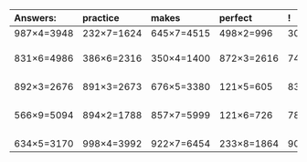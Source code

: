 | Answers: | practice | makes | perfect | ! |
| :--- | :--- | :--- | :--- | :--- |
| 987×4=3948 | 232×7=1624 | 645×7=4515 | 498×2=996 | 306×5=1530 | 
|   |   |   |   |   | 
|   |   |   |   |   | 
|   |   |   |   |   | 
| 831×6=4986 | 386×6=2316 | 350×4=1400 | 872×3=2616 | 742×8=5936 | 
|   |   |   |   |   | 
|   |   |   |   |   | 
|   |   |   |   |   | 
|   |   |   |   |   | 
| 892×3=2676 | 891×3=2673 | 676×5=3380 | 121×5=605 | 832×3=2496 | 
|   |   |   |   |   | 
|   |   |   |   |   | 
|   |   |   |   |   | 
|   |   |   |   |   | 
| 566×9=5094 | 894×2=1788 | 857×7=5999 | 121×6=726 | 784×5=3920 | 
|   |   |   |   |   | 
|   |   |   |   |   | 
|   |   |   |   |   | 
|   |   |   |   |   | 
| 634×5=3170 | 998×4=3992 | 922×7=6454 | 233×8=1864 | 900×4=3600 | 
